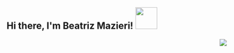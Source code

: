 <h2> Hi there, I'm Beatriz Mazieri! <img src="https://media.giphy.com/media/mGcNjsfWAjY5AEZNw6/giphy.gif" width="50"></h2>
<img align='right' src="https://media.giphy.com/media/PrhFiPMUxgPZZtpnk6/giphy.gif">
